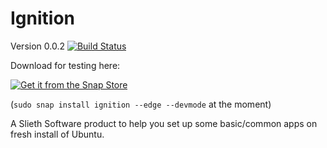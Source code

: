 # Ignition
Version 0.0.2 [![Build Status](https://travis-ci.org/Spiffily/ignition.svg?branch=master)](https://travis-ci.org/Spiffily/ignition)

Download for testing here:

<a href="https://snapcraft.io/ignition">
<img alt="Get it from the Snap Store" src="https://snapcraft.io/static/images/badges/en/snap-store-black.svg" />
</a>

(`sudo snap install ignition --edge --devmode` at the moment)

A Slieth Software product to help you set up some basic/common apps on fresh install of Ubuntu.
